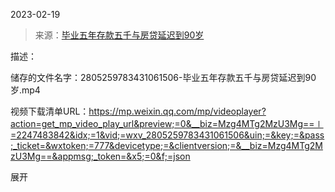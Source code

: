 2023-02-19

> 来源：[毕业五年存款五千与房贷延迟到90岁](http://mp.weixin.qq.com/s?__biz=Mzg4MTg2MzU3Mg==&mid=2247483842&idx=1&sn=679e282705efd0f2ec65d92a5bd6a08a&chksm=cf5e3f39f829b62f220903fa605a35fc4101b20a6edde9562fa8441bff44d27e4a921b4cd5b8&scene=27#wechat_redirect)
> 

描述：

储存的文件名字：2805259783431061506-毕业五年存款五千与房贷延迟到90岁.mp4

视频下载清单URL：https://mp.weixin.qq.com/mp/videoplayer?action=get_mp_video_play_url&preview;=0&__biz=Mzg4MTg2MzU3Mg==∣=2247483842&idx;=1&vid;=wxv_2805259783431061506&uin;=&key;=&pass;_ticket=&wxtoken;=777&devicetype;=&clientversion;=&__biz=Mzg4MTg2MzU3Mg==&appmsg;_token=&x5;=0&f;=json

展开

